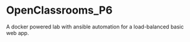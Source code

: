 # OpenClassrooms_P6
A docker powered lab with ansible automation for a load-balanced basic web app.
